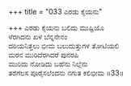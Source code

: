 +++
title = "033 ಎರಡು ಕೈಯನು"

+++
ಎರಡು ಕೈಯನು ಬಲಿದು ಮುಷ್ಟಿಯೊ  
ಳೆರಗಿದನು ಖಳ ಬೆನ್ನನೇನಂ  
ದರಿಯನಿತ್ತಲು ಭೀಮ ಬಲುದುತ್ತುಗಳ ತೋಟಿಯಲಿ  
ಮರನ ಮುರಿದೆರಗಿದರೆ ಪುನರಪಿ  
ಮುರಿದು ನೋಡಿದು ಬಹೆನು ನಿಲ್ಲೆನು  
ತರೆಗೆಲಸ ಪೂರೈಸಲೆಂದನು ನಗುತ ಕಲಿಭೀಮ     ॥33॥
